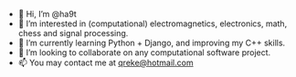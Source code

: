 - 👋 Hi, I’m @ha9t
- 👀 I’m interested in (computational) electromagnetics, electronics, math, chess and signal processing.
- 🌱 I’m currently learning Python + Django, and improving my C++ skills.
- 💞️ I’m looking to collaborate on any computational software project.
- 📫 You may contact me at qreke@hotmail.com

<!---
ha9t/ha9t is a ✨ special ✨ repository because its `README.md` (this file) appears on your GitHub profile.
You can click the Preview link to take a look at your changes.
--->
